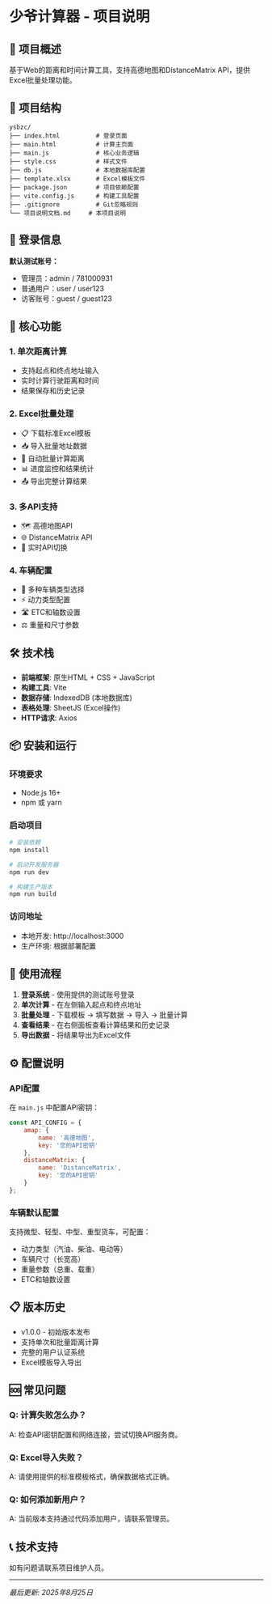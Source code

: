 # 少爷计算器 - 项目说明

## 🚗 项目概述
基于Web的距离和时间计算工具，支持高德地图和DistanceMatrix API，提供Excel批量处理功能。

## 📁 项目结构
```
ysbzc/
├── index.html          # 登录页面
├── main.html           # 计算主页面
├── main.js             # 核心业务逻辑
├── style.css           # 样式文件
├── db.js               # 本地数据库配置
├── template.xlsx       # Excel模板文件
├── package.json        # 项目依赖配置
├── vite.config.js      # 构建工具配置
├── .gitignore          # Git忽略规则
└── 项目说明文档.md     # 本项目说明
```

## 🔐 登录信息
**默认测试账号：**
- 管理员：admin / 781000931
- 普通用户：user / user123  
- 访客账号：guest / guest123

## 🚀 核心功能

### 1. 单次距离计算
- 支持起点和终点地址输入
- 实时计算行驶距离和时间
- 结果保存和历史记录

### 2. Excel批量处理
- 📋 下载标准Excel模板
- 📥 导入批量地址数据  
- 🚀 自动批量计算距离
- 📊 进度监控和结果统计
- 📤 导出完整计算结果

### 3. 多API支持
- 🗺️ 高德地图API
- 🌐 DistanceMatrix API
- 🔄 实时API切换

### 4. 车辆配置
- 🚚 多种车辆类型选择
- ⚡ 动力类型配置
- 🛣️ ETC和轴数设置
- ⚖️ 重量和尺寸参数

## 🛠️ 技术栈
- **前端框架**: 原生HTML + CSS + JavaScript
- **构建工具**: Vite
- **数据存储**: IndexedDB (本地数据库)
- **表格处理**: SheetJS (Excel操作)
- **HTTP请求**: Axios

## 📦 安装和运行

### 环境要求
- Node.js 16+
- npm 或 yarn

### 启动项目
```bash
# 安装依赖
npm install

# 启动开发服务器
npm run dev

# 构建生产版本
npm run build
```

### 访问地址
- 本地开发: http://localhost:3000
- 生产环境: 根据部署配置

## 🎯 使用流程

1. **登录系统** - 使用提供的测试账号登录
2. **单次计算** - 在左侧输入起点和终点地址
3. **批量处理** - 下载模板 → 填写数据 → 导入 → 批量计算
4. **查看结果** - 在右侧面板查看计算结果和历史记录
5. **导出数据** - 将结果导出为Excel文件

## ⚙️ 配置说明

### API配置
在 `main.js` 中配置API密钥：
```javascript
const API_CONFIG = {
    amap: {
        name: '高德地图',
        key: '您的API密钥'
    },
    distanceMatrix: {
        name: 'DistanceMatrix', 
        key: '您的API密钥'
    }
};
```

### 车辆默认配置
支持微型、轻型、中型、重型货车，可配置：
- 动力类型（汽油、柴油、电动等）
- 车辆尺寸（长宽高）
- 重量参数（总重、载重）
- ETC和轴数设置

## 📋 版本历史
- v1.0.0 - 初始版本发布
- 支持单次和批量距离计算
- 完整的用户认证系统
- Excel模板导入导出

## 🆘 常见问题

### Q: 计算失败怎么办？
A: 检查API密钥配置和网络连接，尝试切换API服务商。

### Q: Excel导入失败？
A: 请使用提供的标准模板格式，确保数据格式正确。

### Q: 如何添加新用户？
A: 当前版本支持通过代码添加用户，请联系管理员。

## 📞 技术支持
如有问题请联系项目维护人员。

---

*最后更新: 2025年8月25日*